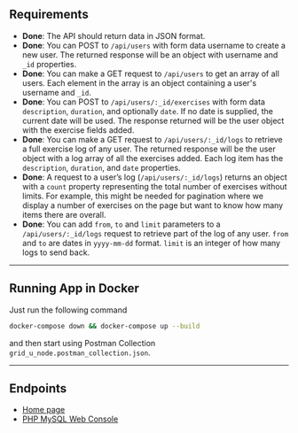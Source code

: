 ## Requirements

* **Done**: The API should return data in JSON format.
* **Done**: You can POST to `/api/users` with form data username to create a
  new user. The returned response will be an object with username and `_id`
  properties.
* **Done**: You can make a GET request to `/api/users` to get an array of all
  users. Each element in the array is an object containing a user's username
  and `_id`.
* **Done**: You can POST to `/api/users/:_id/exercises` with form data
  `description`, `duration`, and optionally `date`. If no date is supplied,
  the current date will be used. The response returned will be the user object
  with the exercise fields added.
* **Done**: You can make a GET request to `/api/users/:_id/logs` to retrieve
  a full exercise log of any user. The returned response will be the user
  object with a log array of all the exercises added. Each log item has the
  `description`, `duration`, and `date` properties.
* **Done**: A request to a user’s log (`/api/users/:_id/logs`) returns an
  object with a `count` property representing the total number of exercises
  without limits. For example, this might be needed for pagination where we
  display a number of exercises on the page but want to know how many items
  there are overall.
* **Done**: You can add `from`, `to` and `limit` parameters to a
  `/api/users/:_id/logs` request to retrieve part of the log of any user.
  `from` and `to` are dates in `yyyy-mm-dd` format. `limit` is an integer of
  how many logs to send back.

---

## Running App in Docker
Just run the following command
```bash
docker-compose down && docker-compose up --build
```

and then start using Postman Collection `grid_u_node.postman_collection.json`.

---

## Endpoints

* [Home page](http://localhost:8080/)
* [PHP MySQL Web Console](http://localhost:8082/)
